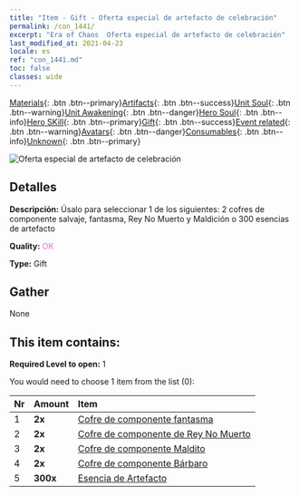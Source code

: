 ```yaml
---
title: "Item - Gift - Oferta especial de artefacto de celebración"
permalink: /con_1441/
excerpt: "Era of Chaos  Oferta especial de artefacto de celebración"
last_modified_at: 2021-04-23
locale: es
ref: "con_1441.md"
toc: false
classes: wide
---
```

 [Materials](/ItemsES/){: .btn .btn--primary}[Artifacts](/ItemsES/Artifacts/){: .btn .btn--success}[Unit Soul](/ItemsES/UnitSoul/){: .btn .btn--warning}[Unit Awakening](/ItemsES/UnitAwakening/){: .btn .btn--danger}[Hero Soul](/ItemsES/HeroSoul/){: .btn .btn--info}[Hero SKill](/ItemsES/HeroSkill/){: .btn .btn--primary}[Gift](/ItemsES/Gift/){: .btn .btn--success}[Event related](/ItemsES/Events/){: .btn .btn--warning}[Avatars](/ItemsES/Avatars/){: .btn .btn--danger}[Consumables](/ItemsES/Consumables/){: .btn .btn--info}[Unknown](/ItemsES/Unknown/){: .btn .btn--primary}

 ![Oferta especial de artefacto de celebración](/images/t/i_907055.png)

## Detalles
 **Descripción:** Úsalo para seleccionar 1 de los siguientes: 2 cofres de componente salvaje, fantasma, Rey No Muerto y Maldición o 300 esencias de artefacto

 **Quality:** <span style="color: #DA70D6">OK</span>

 **Type:** Gift

## Gather

  None

## This item contains:

 **Required Level to open:** 1

 You would need to choose 1 item from the list (0):

  | Nr | Amount |     Item    |
  |:---|:-------|:------------|
  | 1 |  **2x** | [Cofre de componente fantasma](/ItemsES/con_1339/) |  | 
  | 2 |  **2x** | [Cofre de componente de Rey No Muerto](/ItemsES/con_1340/) |  | 
  | 3 |  **2x** | [Cofre de componente Maldito](/ItemsES/con_1341/) |  | 
  | 4 |  **2x** | [Cofre de componente Bárbaro](/ItemsES/con_1342/) |  | 
  | 5 |  **300x** | [Esencia de Artefacto](/ItemsES/con_905/) |  | 
